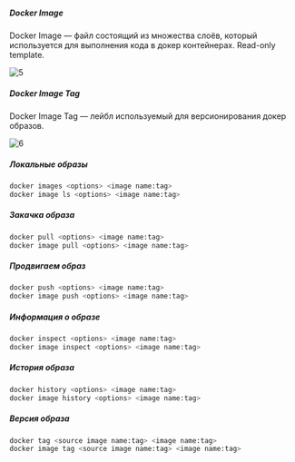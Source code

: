 ##### Docker Image
Docker Image — файл состоящий из множества слоёв, который используется для выполнения кода в докер контейнерах. Read-only template.

![5](https://github.com/user-attachments/assets/55dbb555-6b16-40fa-bdc2-476626269e08)

##### Docker Image Tag
Docker Image Tag — лейбл используемый для версионирования докер образов.

![6](https://github.com/user-attachments/assets/9baa1e45-933b-43cf-bb8b-a6147674a874)

##### Локальные образы
```python
docker images <options> <image name:tag>
docker image ls <options> <image name:tag>
```
##### Закачка образа
```python
docker pull <options> <image name:tag>
docker image pull <options> <image name:tag>
```
##### Продвигаем образ
```python
docker push <options> <image name:tag>
docker image push <options> <image name:tag>
```
##### Информация о образе
```python
docker inspect <options> <image name:tag>
docker image inspect <options> <image name:tag>
```
##### История образа
```python
docker history <options> <image name:tag>
docker image history <options> <image name:tag>
```
##### Версия образа
```python
docker tag <source image name:tag> <image name:tag>
docker image tag <source image name:tag> <image name:tag>
```
